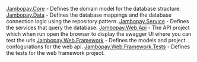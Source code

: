 [Jambopay.Core](Libraries/Jambopay.Core) - Defines the domain model for the database stracture.
[Jambopay.Data](Libraries/Jambopay.Data) - Defines the database mappings and the database connection logic using the repository pattern.
[Jambopay.Service](Libraries/Jambopay.Service) - Defines the services that query the database.
[Jambopay.Web.Api](Presentation/Jambopay.Web.Api) - The API project which when run open the browser to display the swagger UI where you can test the urls
[Jambopay.Web.Framework](Presentation/Jambopay.Web.Framework) - Defines the models and project confogurations for the web api.
[Jambopay.Web.Framework.Tests](Presentation/Jambopay.Web.Tests) - Defines the tests for the web framework project.